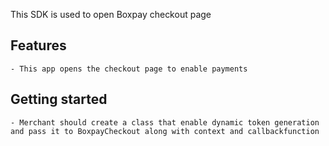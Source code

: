 <!--
This README describes the package. If you publish this package to pub.dev,
this README's contents appear on the landing page for your package.

For information about how to write a good package README, see the guide for
[writing package pages](https://dart.dev/guides/libraries/writing-package-pages).

For general information about developing packages, see the Dart guide for
[creating packages](https://dart.dev/guides/libraries/create-library-packages)
and the Flutter guide for
[developing packages and plugins](https://flutter.dev/developing-packages).
-->

This SDK is used to open Boxpay checkout page

## Features
    - This app opens the checkout page to enable payments

## Getting started
    - Merchant should create a class that enable dynamic token generation and pass it to BoxpayCheckout along with context and callbackfunction
    


